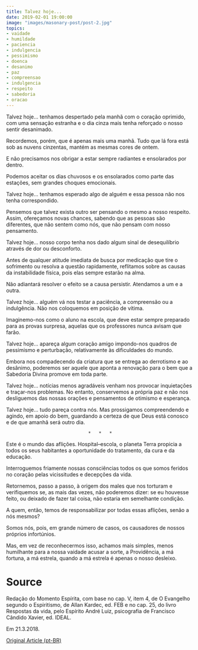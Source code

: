 ```yaml
---
title: Talvez hoje...
date: 2019-02-01 19:00:00
image: "images/masonary-post/post-2.jpg"
topics: 
- vaidade
- humildade
- paciencia
- indulgencia
- pessimismo
- doenca
- desanimo
- paz
- compreensao
- indulgencia
- respeito
- sabedoria
- oracao
---
```


Talvez hoje... tenhamos despertado pela manhã com o coração oprimido, com uma
sensação estranha e o dia cinza mais tenha reforçado o nosso sentir desanimado.

Recordemos, porém, que é apenas mais uma manhã. Tudo que lá fora está sob as
nuvens cinzentas, mantém as mesmas cores de ontem.

E não precisamos nos obrigar a estar sempre radiantes e ensolarados por dentro.

Podemos aceitar os dias chuvosos e os ensolarados como parte das estações, sem
grandes choques emocionais.

Talvez hoje... tenhamos esperado algo de alguém e essa pessoa não nos tenha
correspondido.

Pensemos que talvez exista outro ser pensando o mesmo a nosso respeito. Assim,
ofereçamos novas chances, sabendo que as pessoas são diferentes, que não sentem
como nós, que não pensam com nosso pensamento.

Talvez hoje... nosso corpo tenha nos dado algum sinal de desequilíbrio através
de dor ou desconforto.

Antes de qualquer atitude imediata de busca por medicação que tire o sofrimento
ou resolva a questão rapidamente, reflitamos sobre as causas da instabilidade
física, pois elas sempre estarão na alma.

Não adiantará resolver o efeito se a causa persistir. Atendamos a um e a outra.

Talvez hoje... alguém vá nos testar a paciência, a compreensão ou a
indulgência. Não nos coloquemos em posição de vítima.

Imaginemo-nos como o aluno na escola, que deve estar sempre preparado para as
provas surpresa, aquelas que os professores nunca avisam que farão.

Talvez hoje... apareça algum coração amigo impondo-nos quadros de pessimismo e
perturbação, relativamente às dificuldades do mundo.

Embora nos compadecendo da criatura que se entrega ao derrotismo e ao desânimo,
poderemos ser aquele que aponta a renovação para o bem que a Sabedoria Divina
promove em toda parte.

Talvez hoje... notícias menos agradáveis venham nos provocar inquietações e
traçar-nos problemas. No entanto, conservemos a própria paz e não nos
desliguemos das nossas orações e pensamentos de otimismo e esperança.

Talvez hoje... tudo pareça contra nós. Mas prossigamos compreendendo e agindo,
em apoio do bem, guardando a certeza de que Deus está conosco e de que amanhã
será outro dia.

                                   *   *   *

Este é o mundo das aflições. Hospital–escola, o planeta Terra propicia a todos
os seus habitantes a oportunidade do tratamento, da cura e da educação.

Interroguemos friamente nossas consciências todos os que somos feridos no
coração pelas vicissitudes e decepções da vida.

Retornemos, passo a passo, à origem dos males que nos torturam e verifiquemos
se, as mais das vezes, não poderemos dizer: se eu houvesse feito, ou deixado de
fazer tal coisa, não estaria em semelhante condição.

A quem, então, temos de responsabilizar por todas essas aflições, senão a nós
mesmos?

Somos nós, pois, em grande número de casos, os causadores de nossos próprios
infortúnios.

Mas, em vez de reconhecermos isso, achamos mais simples, menos humilhante para
a nossa vaidade acusar a sorte, a Providência, a má fortuna, a má estrela, 
quando a má estrela é apenas o nosso desleixo.

# Source
Redação do Momento Espírita, com base no cap. V, item 4,
de O Evangelho segundo o Espiritismo, de Allan Kardec, ed.
FEB e no cap. 25, do livro Respostas da vida, pelo Espírito
André Luiz, psicografia de Francisco Cândido Xavier,
ed. IDEAL.

Em 21.3.2018.

[Original Article (pt-BR)](http://momento.com.br/pt/ler_texto.php?id=5375)
